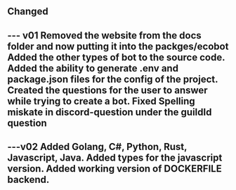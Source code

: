 ## Changed
--- v01
Removed the website from the docs folder and now putting it into the packges/ecobot
Added the other types of bot to the source code.
Added the ability to generate .env and package.json files for the config of the project.
Created the questions for the user to answer while trying to create a bot.
Fixed Spelling miskate in discord-question under the guildId question
---

---v02
Added Golang, C#, Python, Rust, Javascript, Java.
Added types for the javascript version.
Added working version of DOCKERFILE backend.
---
